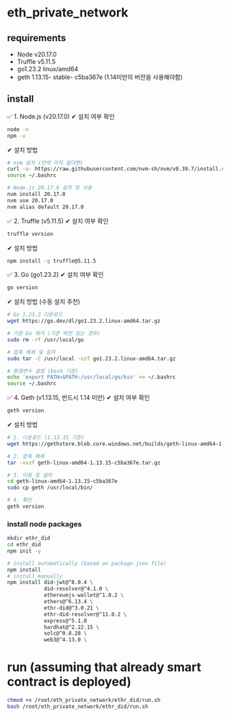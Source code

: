 # eth_private_network

## requirements
- Node v20.17.0
- Truffle v5.11.5
- go1.23.2 linux/amd64
- geth 1.13.15- stable- c5ba367e (1.14미만의 버전을 사용해야함)

## install 
✅ 1. Node.js (v20.17.0)
✔ 설치 여부 확인
```bash
node -v
npm -v
```
✔ 설치 방법
```bash
# nvm 설치 (만약 아직 없다면)
curl -o- https://raw.githubusercontent.com/nvm-sh/nvm/v0.39.7/install.sh | bash
source ~/.bashrc

# Node.js 20.17.0 설치 및 사용
nvm install 20.17.0
nvm use 20.17.0
nvm alias default 20.17.0
```

✅ 2. Truffle (v5.11.5)
✔ 설치 여부 확인
```bash
truffle version
```
✔ 설치 방법
```bash
npm install -g truffle@5.11.5
```

✅ 3. Go (go1.23.2)
✔ 설치 여부 확인
```bash
go version
```
✔ 설치 방법 (수동 설치 추천)
```bash
# Go 1.23.2 다운로드
wget https://go.dev/dl/go1.23.2.linux-amd64.tar.gz

# 기존 Go 제거 (기존 버전 있는 경우)
sudo rm -rf /usr/local/go

# 압축 해제 및 설치
sudo tar -C /usr/local -xzf go1.23.2.linux-amd64.tar.gz

# 환경변수 설정 (bash 기준)
echo 'export PATH=$PATH:/usr/local/go/bin' >> ~/.bashrc
source ~/.bashrc
```

✅ 4. Geth (v1.13.15, 반드시 1.14 미만)
✔ 설치 여부 확인
```bash
geth version

```
✔ 설치 방법
```bash
# 1. 다운로드 (1.13.15 기준)
wget https://gethstore.blob.core.windows.net/builds/geth-linux-amd64-1.13.15-c5ba367e.tar.gz

# 2. 압축 해제
tar -xvzf geth-linux-amd64-1.13.15-c5ba367e.tar.gz

# 3. 이동 및 설치
cd geth-linux-amd64-1.13.15-c5ba367e
sudo cp geth /usr/local/bin/

# 4. 확인
geth version
```

### install node packages
```bash
mkdir ethr_did
cd ethr_did
npm init -y
```
```bash
# install automatically (based on package.json file)
npm install
# install manually
npm install did-jwt@^8.0.4 \
            did-resolver@^4.1.0 \
            ethereumjs-wallet@^1.0.2 \
            ethers@^6.13.4 \
            ethr-did@^3.0.21 \
            ethr-did-resolver@^11.0.2 \
            express@^5.1.0
            hardhat@^2.22.15 \
            solc@^0.8.28 \
            web3@^4.13.0 \
```


# run (assuming that already smart contract is deployed)
```bash
chmod +x /root/eth_private_network/ethr_did/run.sh
bash /root/eth_private_network/ethr_did/run.sh
```